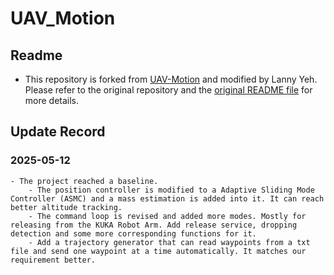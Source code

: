 # UAV_Motion

## Readme

- This repository is forked from [UAV-Motion](https://github.com/zhengyuxiang/UAV-Motion) and modified by Lanny Yeh. Please refer to the original repository and the [original README file](./README_original.md) for more details.

## Update Record

### 2025-05-12

    - The project reached a baseline. 
        - The position controller is modified to a Adaptive Sliding Mode Controller (ASMC) and a mass estimation is added into it. It can reach better altitude tracking.
        - The command loop is revised and added more modes. Mostly for releasing from the KUKA Robot Arm. Add release service, dropping detection and some more corresponding functions for it. 
        - Add a trajectory generator that can read waypoints from a txt file and send one waypoint at a time automatically. It matches our requirement better.
